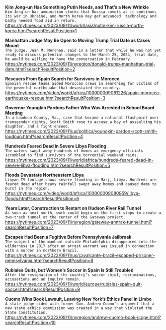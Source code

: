 **Kim Jong-un Has Something Putin Needs, and That’s a New Wrinkle**\
`Kim Jong-un has ammunition stocks that Russia covets as it continues its war in Ukraine, and North Korea may get advanced  technology and badly needed food aid in return.`\
https://nytimes.com/2023/09/11/world/asia/putin-kim-russia-north-korea.html?searchResultPosition=1

**Manhattan Judge May Be Open to Moving Trump Trial Date as Cases Mount**\
`The judge, Juan M. Merchan, said in a letter that while he was not yet ready to discuss potential changes to the March 25, 2024, trial date, he would be willing to have the conversation in February.`\
https://nytimes.com/2023/09/11/nyregion/donald-trump-manhattan-trial-date.html?searchResultPosition=2

**Rescuers From Spain Search for Survivors in Morocco**\
`Spanish rescue teams aided Moroccan crews in searching for victims of the powerful earthquake that devastated the country.`\
https://nytimes.com/video/world/africa/100000009081226/spain-morocco-earthquake-rescue.html?searchResultPosition=3

**Governor Youngkin Pardons Father Who Was Arrested in School Board Meeting**\
`In a Loudoun County, Va., case that became a national flashpoint over transgender rights, Scott Smith rose to accuse a boy of assaulting his daughter, and a fight ensued.`\
https://nytimes.com/2023/09/11/us/politics/youngkin-pardon-scott-smith-loudoun.html?searchResultPosition=4

**Hundreds Feared Dead in Severe Libya Flooding**\
`The waters swept away hundreds of homes as emergency officials scrambled to find survivors of the torrential weekend rains.`\
https://nytimes.com/2023/09/11/world/africa/hundreds-feared-dead-in-severe-libya-flooding.html?searchResultPosition=5

**Floods Devastate Northeastern Libya**\
`Libyan TV footage shows severe flooding in Marj, Libya. Hundreds are feared dead after heavy rainfall swept away homes and caused dams to burst in the region.`\
https://nytimes.com/video/world/africa/100000009080959/libya-floods.html?searchResultPosition=6

**Years Later, Construction to Restart on Hudson River Rail Tunnel**\
`As soon as next month, work could begin on the first steps to create a two-track tunnel at the center of the Gateway project.`\
https://nytimes.com/2023/09/11/nyregion/gateway-amtrak-tunnel.html?searchResultPosition=7

**Escapee Had Been a Fugitive Before Pennsylvania Jailbreak**\
`The subject of the manhunt outside Philadelphia disappeared into the wilderness in 2017 after an arrest warrant was issued in connection with a murder in northern Brazil.`\
https://nytimes.com/2023/09/11/us/cavalcante-brazil-escaped-prisoner-pennsylvania.html?searchResultPosition=8

**Rubiales Quits, but Women’s Soccer in Spain Is Still Troubled**\
`After the resignation of the country’s soccer chief, recriminations, accusations and an inquiry remain.`\
https://nytimes.com/2023/09/11/world/europe/rubiales-spain-quit-soccer.html?searchResultPosition=9

**Cuomo Wins Book Lawsuit, Leaving New York’s Ethics Panel in Limbo**\
`A state judge sided with former Gov. Andrew Cuomo’s argument that a new state ethics commission was created in a way that violated the State Constitution.`\
https://nytimes.com/2023/09/11/nyregion/andrew-cuomo-book-jcope.html?searchResultPosition=10

